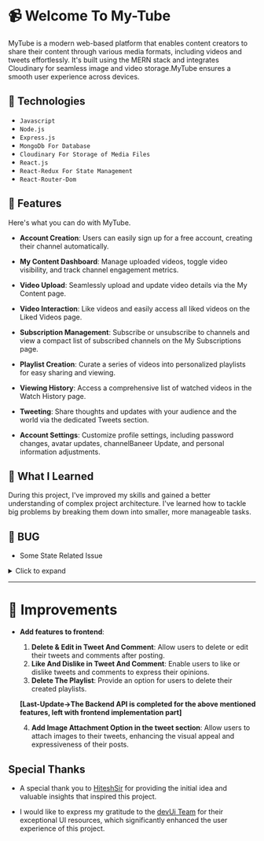 # 📹 Welcome To My-Tube

MyTube is a modern web-based platform that enables content creators to share their content through various media formats, including videos and tweets effortlessly. It's built using the MERN stack and integrates Cloudinary for seamless image and video storage.MyTube ensures a smooth user experience across devices.

## 🧊 Technologies

- `Javascript`
- `Node.js`
- `Express.js`
- `MongoDb For Database`
- `Cloudinary For Storage of Media Files`
- `React.js`
- `React-Redux For State Management`
- `React-Router-Dom`

## 🚀 Features

Here's what you can do with MyTube.

- **Account Creation**: Users can easily sign up for a free account, creating their channel automatically.

- **My Content Dashboard**: Manage uploaded videos, toggle video visibility, and track channel engagement metrics.

- **Video Upload**: Seamlessly upload and update video details via the My Content page.

- **Video Interaction**: Like videos and easily access all liked videos on the Liked Videos page.

- **Subscription Management**: Subscribe or unsubscribe to channels and view a compact list of subscribed channels on the My Subscriptions page.

- **Playlist Creation**: Curate a series of videos into personalized playlists for easy sharing and viewing.

- **Viewing History**: Access a comprehensive list of watched videos in the Watch History page.

- **Tweeting**: Share thoughts and updates with your audience and the world via the dedicated Tweets section.

- **Account Settings**: Customize profile settings, including password changes, avatar updates, channelBaneer Update, and personal information adjustments.

## 📝 What I Learned

During this project, I've improved my skills and gained a better understanding of complex project architecture. I've learned how to tackle big problems by breaking them down into smaller, more manageable tasks.

## 🐞 BUG

- Some State Related Issue

<details>
<summary>Click to expand</summary>

#### Description

After posting a tweet or comment, the data fetched from the backend is not displaying correctly due to state management issues:

- Comments are displaying "NAN" instead of the expected data, despite receiving valid data from the backend.
- Tweets fail to update the associated image in the UI, even though the Redux state is updated correctly. However, upon reloading the page, the data appears as expected.

#### Steps to Reproduce

1. Log in to the MyTube platform.
2. Navigate to the tweet or comment section.
3. Post a new tweet or comment.
4. Observe the displayed data for the posted tweet or comment.

#### Expected Behavior

After posting a tweet or comment, the displayed data should accurately reflect the content posted, including any associated images, without requiring a page reload.

#### Actual Behavior

- Comments display "NAN" instead of the expected data, indicating a state management issue.
- Tweets fail to update the associated image in the UI, suggesting a disconnect between the Redux state and the UI rendering. However, the data appears correctly after reloading the page.

#### Additional Information

- This issue was observed on both desktop and mobile devices.
- No error messages are displayed to indicate the problem.
- Redux DevTools show that the state is updated correctly after posting a tweet or comment.

</details>

---

# 🚧 Improvements

- **Add features to frontend**:

  1. **Delete & Edit in Tweet And Comment**: Allow users to delete or edit their tweets and comments after posting.
  2. **Like And Dislike in Tweet And Comment**: Enable users to like or dislike tweets and comments to express their opinions.
  3. **Delete The Playlist**: Provide an option for users to delete their created playlists.

  **[Last-Update->The Backend API is completed for the above mentioned features, left with frontend implementation part]**

  4. **Add Image Attachment Option in the tweet section**: Allow users to attach images to their tweets, enhancing the visual appeal and expressiveness of their posts.

## Special Thanks

- A special thank you to [HiteshSir](https://www.youtube.com/@@HiteshChoudharydotcom) for providing the initial idea and valuable insights that inspired this project.

- I would like to express my gratitude to the [devUi Team](https://www.devui.io/) for their exceptional UI resources, which significantly enhanced the user experience of this project.
